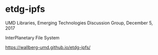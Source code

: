 # etdg-ipfs

UMD Libraries, Emerging Technologies Discussion Group, December 5, 2017

InterPlanetary File System

https://wallberg-umd.github.io/etdg-ipfs/
